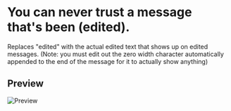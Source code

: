 # You can never trust a message that's been (edited).
Replaces \"edited\" with the actual edited text that shows up on edited messages. (Note: you must edit out the zero width character automatically appended to the end of the message for it to actually show anything)

## Preview

![Preview](https://slime-rancher.is-inside.me/1E18uRGX.gif)